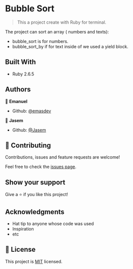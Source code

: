 # Bubble Sort

> This a project create with Ruby for terminal.

The project can sort an array ( numbers and texts):
- bubble_sort is for numbers.
- bubble_sort_by if for text inside of we used a yield block.

## Built With

- Ruby 2.6.5


## Authors

👤 **Emanuel**

- Github: [@emasdev](https://github.com/emasdev)

👤 **Jasem**

- Github: [@Jasem](https://github.com/JasemDuncan)


## 🤝 Contributing

Contributions, issues and feature requests are welcome!

Feel free to check the [issues page](https://github.com/emasdev/Bubble-Sort/issues).

## Show your support

Give a ⭐️ if you like this project!

## Acknowledgments

- Hat tip to anyone whose code was used
- Inspiration
- etc

## 📝 License

This project is [MIT](lic.url) licensed.

